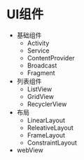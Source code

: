 # UI组件

* 基础组件
  * Activity
  * Service
  * ContentProvider
  * Broadcast
  * Fragment
* 列表组件
  * ListView
  * GridView
  * RecyclerView
* 布局
  * LinearLayout
  * ReleativeLayout
  * FrameLayout
  * ConstraintLayout
* webView

